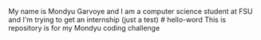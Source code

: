 My name is Mondyu Garvoye and I am a computer science student at FSU and I'm trying to get an internship (just a test) # hello-word
This is repository is for my Mondyu coding challenge
